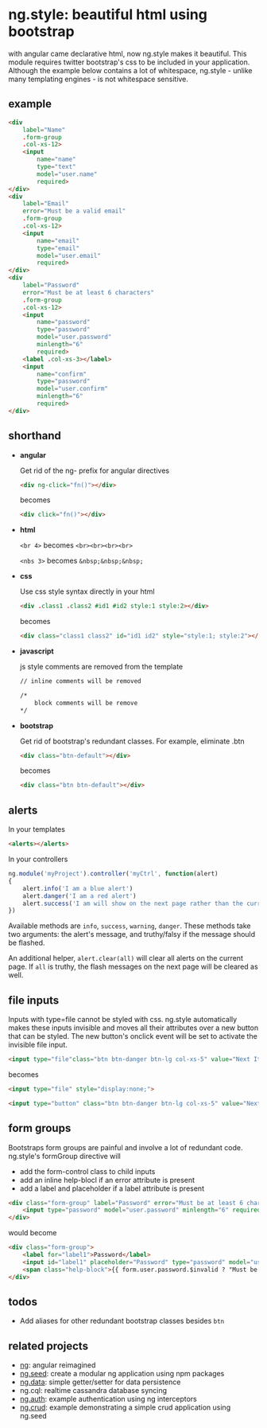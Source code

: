 # ng.style: beautiful html using bootstrap

with angular came declarative html, now ng.style makes it beautiful. This module requires twitter bootstrap's css to be included in your application. Although the example below contains a lot of whitespace, ng.style - unlike many templating engines - is not whitespace sensitive.

## example
```html
<div
	label="Name"
	.form-group
	.col-xs-12>
	<input
		name="name"
		type="text"
		model="user.name"
		required>
</div>
<div
	label="Email"
	error="Must be a valid email"
	.form-group
	.col-xs-12>
	<input
		name="email"
		type="email"
		model="user.email"
		required>
</div>
<div
	label="Password"
	error="Must be at least 6 characters"
	.form-group
	.col-xs-12>
	<input
		name="password"
		type="password"
		model="user.password"
		minlength="6"
		required>
	<label .col-xs-3></label>
	<input
		name="confirm"
		type="password"
		model="user.confirm"
		minlength="6"
		required>
</div>
```
## shorthand

- **angular**

	Get rid of the ng- prefix for angular directives

	```html
	<div ng-click="fn()"></div>
	```
	becomes

	```html
	<div click="fn()"></div>
	```

- **html**

	`<br 4>` becomes `<br><br><br><br>`

	`<nbs 3>` becomes `&nbsp;&nbsp;&nbsp;`

- **css**

	Use css style syntax directly in your html

	```html
	<div .class1 .class2 #id1 #id2 style:1 style:2></div>
	```
	becomes
	```html
	<div class="class1 class2" id="id1 id2" style="style:1; style:2"></div>
	```

- **javascript**

	js style comments are removed from the template

	```html
	// inline comments will be removed

	/*
		block comments will be remove
	*/
	```

- **bootstrap**

	Get rid of bootstrap's redundant classes.  For example, eliminate .btn

	```html
	<div class="btn-default"></div>
	```
	becomes
	```html
	<div class="btn btn-default"></div>
	```

## alerts
In your templates
```html
<alerts></alerts>
```

In your controllers
```javascript
ng.module('myProject').controller('myCtrl', function(alert)
{
	alert.info('I am a blue alert')
	alert.danger('I am a red alert')
	alert.success('I am will show on the next page rather than the current one', true)
})
```
Available methods are `info`, `success`, `warning`, `danger`.  These methods take two arguments: the alert's message, and truthy/falsy if the message should be flashed.

An additional helper, `alert.clear(all)` will clear all alerts on the current page.  If `all` is truthy, the flash messages on the next page will be cleared as well.

## file inputs
Inputs with type=file cannot be styled with css.  ng.style automatically makes these inputs invisible and moves all their attributes over a new button that can be styled.  The new button's onclick event will be set to activate the invisible file input.

```html
<input type="file"class="btn btn-danger btn-lg col-xs-5" value="Next Item">
```
becomes

```html
<input type="file" style="display:none;">

<input type="button" class="btn btn-danger btn-lg col-xs-5" value="Next Item">

```

## form groups

Bootstraps form groups are painful and involve a lot of redundant code.  ng.style's formGroup directive will
- add the form-control class to child inputs
- add an inline help-blocl if an error attribute is present
- add a label and placeholder if a label attribute is present

```html
<div class="form-group" label="Password" error="Must be at least 6 characters">
	<input type="password" model="user.password" minlength="6" required>
</div>
```
would become
```html
<div class="form-group">
	<label for="label1">Password</label>
	<input id="label1" placeholder="Password" type="password" model="user.password" minlength="6" required>
	<span class="help-block">{{ form.user.password.$invalid ? "Must be at least 6 characters" : "&nbsp;"}}</span>
</div>
```

## todos
- Add aliases for other redundant bootstrap classes besides `btn`

## related projects
- [ng](https://github.com/ng-/ng): angular reimagined
- [ng.seed](https://github.com/ng-/ng.seed): create a modular ng application using npm packages
- [ng.data](https://github.com/ng-/ng.data): simple getter/setter for data persistence
- ng.cql: realtime cassandra database syncing
- [ng.auth](https://github.com/ng-/ng.auth): example authentication using ng interceptors
- [ng.crud](https://github.com/ng-/ng.crud): example demonstrating a simple crud application using ng.seed
